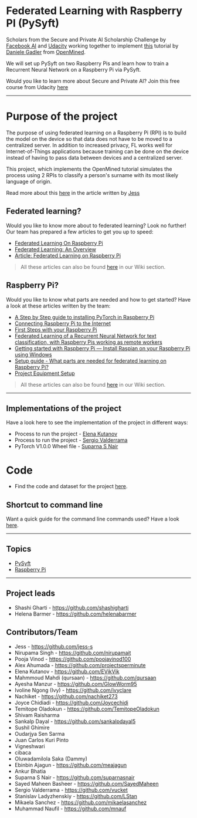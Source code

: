 # Federated Learning with Raspberry PI (PySyft)
Scholars from the Secure and Private AI Scholarship Challenge by [Facebook AI](https://ai.facebook.com/) and [Udacity](https://www.udacity.com/) working together to implement [this](https://blog.openmined.org/federated-learning-of-a-rnn-on-raspberry-pis/) tutorial by [Daniele Gadler](https://github.com/DanyEle) from [OpenMined](https://www.openmined.org/).

We will set up PySyft on two Raspberry Pis and learn how to train a Recurrent Neural Network on a Raspberry Pi via PySyft.

Would you like to learn more about Secure and Private AI? Join this free course from Udacity [here](https://www.udacity.com/course/secure-and-private-ai--ud185)

***

# Purpose of the project
The purpose of using federated learning on a Raspberry Pi (RPI) is to build the model on the device so that data does not have to be moved to a centralized server. In addition to increased privacy, FL works well for Internet-of-Things applications because training can be done on the device instead of having to pass data between devices and a centralized server.

This project, which implements the OpenMined tutorial simulates the process using 2 RPIs to classify a person's surname with its most likely language of origin.

Read more about this [here](https://github.com/shashigharti/federated-learning-on-raspberry-pi/wiki/Federated-learning:-Articles-written-by-the-scholars-of-SPAIC) in the article written by [Jess](https://github.com/jess-s) 


## Federated learning?
Would you like to know more about to federated learning? Look no further! Our team has prepared a few articles to get you up to speed:
- [Federated Learning On Raspberry Pi](https://medium.com/@ayeshamanzur123/federated-learning-on-raspberry-pi-8c470cfe7cd3)
- [Federated Learning: An Overview](https://medium.com/secure-and-private-ai-writing-challenge/federated-learning-an-overview-64708606297f)
- [Article: Federated Learning on Raspberry Pi](https://github.com/shashigharti/federated-learning-on-raspberry-pi/wiki/Federated-learning:-Articles-written-by-the-scholars-of-SPAIC)
> All these articles can also be found [here](https://github.com/shashigharti/federated-learning-on-raspberry-pi/wiki/Federated-learning:-Articles-written-by-the-scholars-of-SPAIC) in our Wiki section.


## Raspberry Pi?
Would you like to know what parts are needed and how to get started? Have a look at these articles written by the team:
- [A Step by Step guide to installing PyTorch in Raspberry Pi](https://medium.com/@suparnasnair/a-step-by-step-guide-to-installing-pytorch-in-raspberry-pi-a1491bb80531)
- [Connecting Raspberry Pi to the Internet](https://medium.com/@suparnasnair/connecting-raspberry-pi-to-the-internet-7a6e98da21ac)
- [First Steps with your Raspberry Pi](https://medium.com/@suparnasnair/first-steps-with-your-raspberry-pi-5917f980a48)
- [Federated Learning of a Recurrent Neural Network for text classification, with Raspberry Pis working as remote workers](https://medium.com/@m.naufil1/federated-learning-of-a-recurrent-neural-network-for-text-classification-with-raspberry-pis-6ce184f85a2a)
- [Getting started with Raspberry Pi — Install Raspian on your Raspberry Pi using Windows](https://medium.com/@sarahhelena.barmer/getting-started-with-raspberry-pi-install-raspian-on-your-raspberry-pi-using-windows-e6df42decf56)
- [Setup guide - What parts are needed for federated learning on Raspberry Pi?](https://medium.com/@elena.kutanov/setup-guide-what-parts-are-needed-for-federated-learning-on-raspberry-pi-7c0c7b06ab3b)
- [Project Equipment Setup](https://medium.com/@jcchidiadi/federated-learning-with-raspberry-pi-project-equipment-setup-38c2f88cb677)
> All these articles can also be found [here](https://github.com/shashigharti/federated-learning-on-raspberry-pi/wiki/Raspberry-Pi-tutorials:-Tutorials-written-by-the-scholars-of-SPAIC) in our Wiki section.

***
## Implementations of the project
Have a look here to see the implementation of the project in different ways:
- Process to run the project - [Elena Kutanov](https://github.com/shashigharti/federated-learning-on-raspberry-pi/tree/master/elena_kutanov)
- Process to run the project - [Sergio Valderrama](https://github.com/shashigharti/federated-learning-on-raspberry-pi/tree/master/sergio_valderrama)
- PyTorch V1.0.0 Wheel file - [Suparna S Nair](https://github.com/shashigharti/federated-learning-on-raspberry-pi/tree/master/pytorch_wheels)

# Code
- Find the code and dataset for the project [here](https://github.com/shashigharti/federated-learning-on-raspberry-pi/tree/master/Federated%20Recurrent%20Neural%20Network).

## Shortcut to command line
Want a quick guide for the command line commands used? Have a look [here](https://github.com/shashigharti/federated-learning-on-raspberry-pi/tree/master/command-line).
***
## Topics
   - [PySyft](https://github.com/OpenMined/PySyft)
   - [Raspberry Pi](https://www.raspberrypi.org/)
   
***
## Project leads
- Shashi Gharti - https://github.com/shashigharti
- Helena Barmer - https://github.com/helenabarmer

## Contributors/Team
- Jess - https://github.com/jess-s
- Nirupama Singh - https://github.com/nirupamait
- Pooja Vinod - https://github.com/poojavinod100
- Alex Ahumada - https://github.com/projectsperminute
- Elena Kutanov - https://github.com/EVikVik
- Mahmmoud Mahdi (qursaan) - https://github.com/qursaan
- Ayesha Manzur - https://github.com/GlowWorm95
- Ivoline Ngong (Ivy) - https://github.com/ivyclare
- Nachiket - https://github.com/nachiket273
- Joyce Chidiadi - https://github.com/Joycechidi
- Temitope Oladokun - https://github.com/TemitopeOladokun
- Shivam Raisharma
- Sankalp Dayal - https://github.com/sankalpdayal5
- Sushil Ghimire
- Oudarjya Sen Sarma
- Juan Carlos Kuri Pinto
- Vigneshwari
- cibaca
- Oluwadamilola Saka (Dammy)
- Ebinbin Ajagun - https://github.com/meajagun
- Ankur Bhatia
- Suparna S Nair - https://github.com/suparnasnair
- Sayed Maheen Basheer - https://github.com/SayedMaheen
- Sergio Valderrama - https://github.com/vucket
- Stanislav Ladyzhenskiy - https://github.com/LStan
- Mikaela Sanchez - https://github.com/mikaelasanchez
- Muhammad Naufil - https://github.com/mnauf


